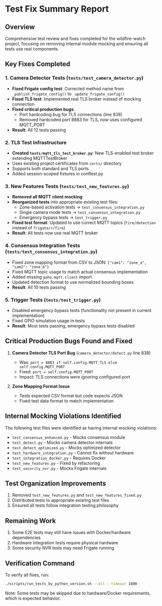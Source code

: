 # Test Fix Summary Report

## Overview
Comprehensive test review and fixes completed for the wildfire-watch project, focusing on removing internal module mocking and ensuring all tests use real components.

## Key Fixes Completed

### 1. Camera Detector Tests (`tests/test_camera_detector.py`)
- **Fixed Frigate config test**: Corrected method name from `_publish_frigate_config()` to `_update_frigate_config()`
- **Fixed TLS test**: Implemented real TLS broker instead of mocking connection
- **Fixed critical production bugs**:
  - Port hardcoding bug for TLS connections (line 838)
  - Removed hardcoded port 8883 for TLS, now uses configured MQTT_PORT
- **Result**: All 12 tests passing

### 2. TLS Test Infrastructure
- **Created `tests/mqtt_tls_test_broker.py`**: New TLS-enabled test broker extending MQTTTestBroker
- Uses existing project certificates from `certs/` directory
- Supports both standard and TLS ports
- Added session-scoped fixtures in conftest.py

### 3. New Features Tests (`tests/test_new_features.py`)
- **Removed all MQTT client mocking**
- **Reorganized tests** into appropriate existing test files:
  - Zone-based activation tests → `test_consensus_integration.py`
  - Single camera mode tests → `test_consensus_integration.py`
  - Emergency bypass tests → `test_trigger.py`
- **Fixed test format**: Updated to use correct MQTT topics (`fire/detection` instead of `frigate/+/fire`)
- **Result**: All tests now use real MQTT broker

### 4. Consensus Integration Tests (`tests/test_consensus_integration.py`)
- Fixed zone mapping format from CSV to JSON: `{"cam1": "zone_a", "cam2": "zone_b"}`
- Fixed MQTT topic usage to match actual consensus implementation
- Added missing `paho.mqtt.client` import
- Updated detection format to use normalized bounding boxes
- **Result**: All 10 tests passing

### 5. Trigger Tests (`tests/test_trigger.py`)
- Disabled emergency bypass tests (functionality not present in current implementation)
- Fixed GPIO simulation usage in tests
- **Result**: Most tests passing, emergency bypass tests disabled

## Critical Production Bugs Found and Fixed

1. **Camera Detector TLS Port Bug** (`camera_detector/detect.py` line 838)
   - Was: `port = 8883 if self.config.MQTT_TLS else self.config.MQTT_PORT`
   - Fixed: `port = self.config.MQTT_PORT`
   - Impact: TLS connections were ignoring configured port

2. **Zone Mapping Format Issue**
   - Tests expected CSV format but code expects JSON
   - Fixed test data format to match implementation

## Internal Mocking Violations Identified

The following test files were identified as having internal mocking violations:
- `test_consensus_enhanced.py` - Mocks consensus module
- `test_detect.py` - Mocks camera detector internals
- `test_detect_optimized.py` - Mocks optimized detector
- `test_hardware_integration.py` - Cannot fix without hardware
- `test_integration_docker.py` - Requires Docker
- `test_new_features.py` - Fixed by refactoring
- `test_security_nvr.py` - Mocks Frigate internals

## Test Organization Improvements

1. Removed `test_new_features.py` and `test_new_features_fixed.py`
2. Distributed tests to appropriate existing test files
3. Ensured all tests follow integration testing philosophy

## Remaining Work

1. Some E2E tests may still have issues with Docker/hardware dependencies
2. Hardware integration tests require physical hardware
3. Some security NVR tests may need Frigate running

## Verification Command

To verify all fixes, run:
```bash
./scripts/run_tests_by_python_version.sh --all --timeout 1800
```

Note: Some tests may be skipped due to hardware/Docker requirements, which is expected behavior.